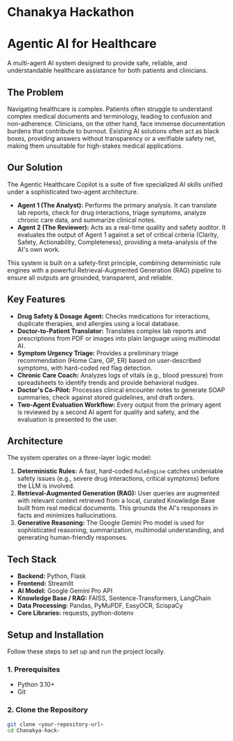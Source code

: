 # Chanakya Hackathon #

# Agentic AI for Healthcare 

A multi-agent AI system designed to provide safe, reliable, and understandable healthcare assistance for both patients and clinicians.

## The Problem

Navigating healthcare is complex. Patients often struggle to understand complex medical documents and terminology, leading to confusion and non-adherence. Clinicians, on the other hand, face immense documentation burdens that contribute to burnout. Existing AI solutions often act as black boxes, providing answers without transparency or a verifiable safety net, making them unsuitable for high-stakes medical applications.

## Our Solution

The Agentic Healthcare Copilot is a suite of five specialized AI skills unified under a sophisticated two-agent architecture. 

* **Agent 1 (The Analyst):** Performs the primary analysis. It can translate lab reports, check for drug interactions, triage symptoms, analyze chronic care data, and summarize clinical notes.
* **Agent 2 (The Reviewer):** Acts as a real-time quality and safety auditor. It evaluates the output of Agent 1 against a set of critical criteria (Clarity, Safety, Actionability, Completeness), providing a meta-analysis of the AI's own work.

This system is built on a safety-first principle, combining deterministic rule engines with a powerful Retrieval-Augmented Generation (RAG) pipeline to ensure all outputs are grounded, transparent, and reliable.

## Key Features

* **Drug Safety & Dosage Agent:** Checks medications for interactions, duplicate therapies, and allergies using a local database.
* **Doctor-to-Patient Translator:** Translates complex lab reports and prescriptions from PDF or images into plain language using multimodal AI.
* **Symptom Urgency Triage:** Provides a preliminary triage recommendation (Home Care, GP, ER) based on user-described symptoms, with hard-coded red flag detection.
* **Chronic Care Coach:** Analyzes logs of vitals (e.g., blood pressure) from spreadsheets to identify trends and provide behavioral nudges.
* **Doctor's Co-Pilot:** Processes clinical encounter notes to generate SOAP summaries, check against stored guidelines, and draft orders.
* **Two-Agent Evaluation Workflow:** Every output from the primary agent is reviewed by a second AI agent for quality and safety, and the evaluation is presented to the user.

## Architecture

The system operates on a three-layer logic model:
1.  **Deterministic Rules:** A fast, hard-coded `RuleEngine` catches undeniable safety issues (e.g., severe drug interactions, critical symptoms) before the LLM is involved.
2.  **Retrieval-Augmented Generation (RAG):** User queries are augmented with relevant context retrieved from a local, curated Knowledge Base built from real medical documents. This grounds the AI's responses in facts and minimizes hallucinations.
3.  **Generative Reasoning:** The Google Gemini Pro model is used for sophisticated reasoning, summarization, multimodal understanding, and generating human-friendly responses.

## Tech Stack

* **Backend:** Python, Flask
* **Frontend:** Streamlit
* **AI Model:** Google Gemini Pro API
* **Knowledge Base / RAG:** FAISS, Sentence-Transformers, LangChain
* **Data Processing:** Pandas, PyMuPDF, EasyOCR, ScispaCy
* **Core Libraries:** requests, python-dotenv

## Setup and Installation

Follow these steps to set up and run the project locally.

### 1. Prerequisites
* Python 3.10+
* Git

### 2. Clone the Repository
```bash
git clone <your-repository-url>
cd Chanakya-hack-